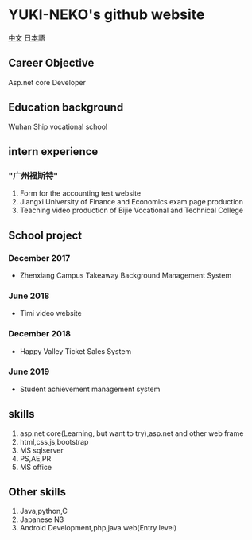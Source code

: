 # YUKI-NEKO's github website
[中文][cn]
[日本語][ja]
## Career Objective
Asp.net core Developer

## Education background
Wuhan Ship vocational school

## intern experience
### "广州福斯特"
1. Form for the accounting test website
2. Jiangxi University of Finance and Economics exam page production
3. Teaching video production of Bijie Vocational and Technical College

## School project
### December 2017
- Zhenxiang Campus Takeaway Background Management System
### June 2018
- Timi video website
### December 2018
- Happy Valley Ticket Sales System
### June 2019
- Student achievement management system

## skills
1. asp.net core(Learning, but want to try),asp.net and other web frame
2. html,css,js,bootstrap
3. MS sqlserver
4. PS,AE,PR
5. MS office
   
## Other skills
1. Java,python,C
2. Japanese N3
3. Android Development,php,java web(Entry level)


[cn]:README.md
[ja]:README.ja.md